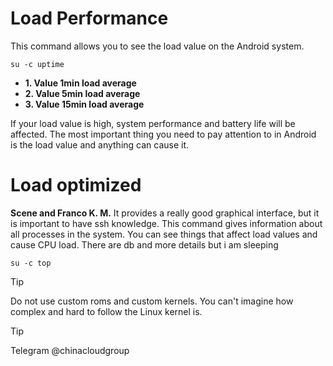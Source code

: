 # Load Performance
This command allows you to see the load value on the Android system.
```
su -c uptime
```

+ **1. Value 1min load average**
+ **2. Value 5min load average**
+ **3. Value 15min load average**

If your load value is high, system performance and battery life will be affected.
The most important thing you need to pay attention to in Android is the load value and anything can cause it.

# Load optimized
**Scene and Franco K. M.** It provides a really good graphical interface, but it is important to have ssh knowledge.
This command gives information about all processes in the system. You can see things that affect load values ​​and cause CPU load. There are db and more details but i am sleeping
```
su -c top
```

> [!TIP]
> Do not use custom roms and custom kernels. You can't imagine how complex and hard to follow the Linux kernel is.

> [!TIP]
> Telegram @chinacloudgroup
